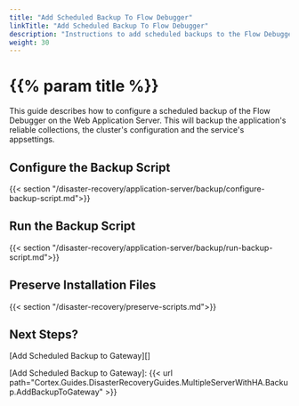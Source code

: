 ```yaml
---
title: "Add Scheduled Backup To Flow Debugger"
linkTitle: "Add Scheduled Backup To Flow Debugger"
description: "Instructions to add scheduled backups to the Flow Debugger."
weight: 30
---
```


# {{% param title %}}

This guide describes how to configure a scheduled backup of the Flow Debugger on the Web Application Server. This will backup the application's reliable collections, the cluster's configuration and the service's appsettings.

## Configure the Backup Script

{{< section "/disaster-recovery/application-server/backup/configure-backup-script.md">}}

## Run the Backup Script

{{< section "/disaster-recovery/application-server/backup/run-backup-script.md">}}

## Preserve Installation Files

{{< section "/disaster-recovery/preserve-scripts.md">}}

## Next Steps?

[Add Scheduled Backup to Gateway][]

[Add Scheduled Backup to Gateway]: {{< url path="Cortex.Guides.DisasterRecoveryGuides.MultipleServerWithHA.Backup.AddBackupToGateway" >}}